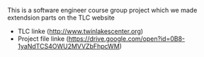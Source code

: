 This is a software engineer course group project which we made extendsion parts on the TLC website
  - TLC linke (http://www.twinlakescenter.org)
  - Project file linke (https://drive.google.com/open?id=0B8-1yaNdTCS4OWU2MVVZbFhpcWM)
